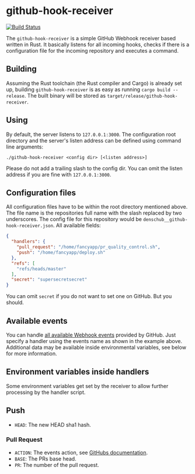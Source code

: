 # github-hook-receiver
[![Build Status](https://api.travis-ci.org/denschub/github-hook-receiver.svg)](http://travis-ci.org/denschub/github-hook-receiver)

The `github-hook-receiver` is a simple GitHub Webhook receiver based written in
Rust. It basically listens for all incoming hooks, checks if there is a
configuration file for the incoming repository and executes a command.

## Building

Assuming the Rust toolchain (the Rust compiler and Cargo) is already set up,
building `github-hook-receiver` is as easy as running `cargo build --release`.
The built binary will be stored as `target/release/github-hook-receiver`.

## Using

By default, the server listens to `127.0.0.1:3000`. The configuration root
directory and the server's listen address can be defined using command line
arguments:

```
./github-hook-receiver <config dir> [<listen address>]
```

Please do not add a trailing slash to the config dir. You can omit the listen
address if you are fine with `127.0.0.1:3000`.

## Configuration files

All configuration files have to be within the root directory mentioned above.
The file name is the repositories full name with the slash replaced by two
underscores. The config file for this repository would be
`denschub__github-hook-receiver.json`. All available fields:

```json
{
  "handlers": {
    "pull_request": "/home/fancyapp/pr_quality_control.sh",
    "push": "/home/fancyapp/deploy.sh"
  },
  "refs": [
    "refs/heads/master"
  ],
  "secret": "supersecretsecret"
}
```

You can omit `secret` if you do not want to set one on GitHub. But you should.

## Available events

You can handle [all available Webhook
events](https://developer.github.com/webhooks/#events) provided by GitHub. Just
specify a handler using the events name as shown in the example above.
Additional data may be available inside environmental variables, see below for
more information.

## Environment variables inside handlers

Some environment variables get set by the receiver to allow further processing
by the handler script.

## Push

* `HEAD`: The new HEAD sha1 hash.

### Pull Request

* `ACTION`: The events action, see [GitHubs documentation](https://developer.github.com/v3/activity/events/types/#pullrequestevent).
* `BASE`: The PRs base head.
* `PR`: The number of the pull request.
